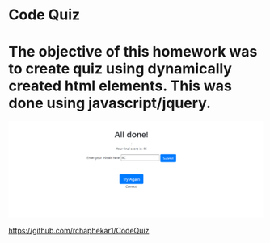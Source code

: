 # Code Quiz

# The objective of this homework was to create quiz using dynamically created html elements. This was done using javascript/jquery.

![Screenshot](CodeQuiz.png?raw=true "Code Quiz Screenshot")

https://github.com/rchaphekar1/CodeQuiz